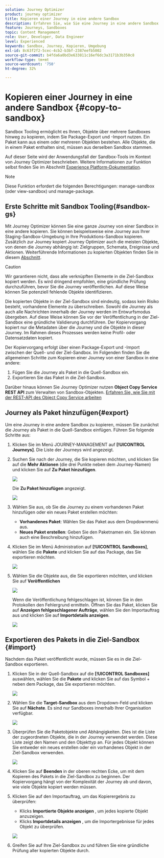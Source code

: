 ```yaml
---
solution: Journey Optimizer
product: journey optimizer
title: Kopieren einer Journey in eine andere Sandbox
description: Erfahren Sie, wie Sie eine Journey in eine andere Sandbox kopieren
feature: Journeys, Sandboxes
topic: Content Management
role: User, Developer, Data Engineer
level: Experienced
keywords: Sandbox, Journey, Kopieren, Umgebung
exl-id: 8c63f2f2-5cec-4cb2-b3bf-2387eefb5002
source-git-commit: b4fda6a0bd3e633811c16ef6dc3a3171b3b350c8
workflow-type: tm+mt
source-wordcount: '750'
ht-degree: 32%

---
```


# Kopieren einer Journey in eine andere Sandbox {#copy-to-sandbox}

<!--
>[!CONTEXTUALHELP]
>id="ajo_journey_copy_main"
>title="Copy a journey to another sandbox"
>abstract="Journey Optimizer allows you to copy an entire journey from one sandbox to another. For example, you can copy a journey from the Stage sandbox environment to your Production sandbox. In addition to the Journey itself, Journey Optimizer also copies most of the objects the journey depends on."

>[!CONTEXTUALHELP]
>id="ajo_journey_copy_sandbox_details"
>title="Sandbox details"
>abstract="Select the destination sandbox you want to copy the journey to. Only sandboxes within your organization are available."

>[!CONTEXTUALHELP]
>id="ajo_journey_copy_object_details"
>title="Object details"
>abstract="This is the journey you are going to copy."

>[!CONTEXTUALHELP]
>id="ajo_journey_copy_dependent_objects"
>title="Dependent objects"
>abstract="This is the list of associated objects used in the journey. This list displays the name, the object type, as well as the internal Journey Optimizer ID."
-->

Sandbox Tooling ermöglicht es Ihnen, Objekte über mehrere Sandboxes hinweg zu kopieren, indem Sie Package-Export und -Import nutzen. Ein Paket kann aus einem oder mehreren Objekten bestehen. Alle Objekte, die in einem Paket enthalten sind, müssen aus derselben Sandbox stammen.

Auf dieser Seite wird der Anwendungsfall der Sandbox-Tools im Kontext von Journey Optimizer beschrieben. Weitere Informationen zur Funktion selbst finden Sie im Abschnitt [Experience Platform-Dokumentation](https://experienceleague.adobe.com/docs/experience-platform/sandbox/ui/sandbox-tooling.html).

>[!NOTE]
>
>Diese Funktion erfordert die folgenden Berechtigungen: manage-sandbox (oder view-sandbox) und manage-package.

## Erste Schritte mit Sandbox Tooling{#sandbox-gs}

Mit Journey Optimizer können Sie eine ganze Journey von einer Sandbox in eine andere kopieren. Sie können beispielsweise eine Journey aus Ihrer Staging-Sandbox-Umgebung in Ihre Produktions-Sandbox kopieren. Zusätzlich zur Journey kopiert Journey Optimizer auch die meisten Objekte, von denen die Journey abhängig ist: Zielgruppen, Schemata, Ereignisse und Aktionen. Weiterführende Informationen zu kopierten Objekten finden Sie in diesem [Abschnitt](https://experienceleague.adobe.com/docs/experience-platform/sandbox/ui/sandbox-tooling.html#abobe-journey-optimizer-objects).

>[!CAUTION]
>
>Wir garantieren nicht, dass alle verknüpften Elemente in die Ziel-Sandbox kopiert werden. Es wird dringend empfohlen, eine gründliche Prüfung durchzuführen, bevor Sie die Journey veröffentlichen. Auf diese Weise können Sie potenziell fehlende Objekte identifizieren.

Die kopierten Objekte in der Ziel-Sandbox sind eindeutig, sodass kein Risiko besteht, vorhandene Elemente zu überschreiben. Sowohl die Journey als auch alle Nachrichten innerhalb der Journey werden im Entwurfsmodus übergeben. Auf diese Weise können Sie vor der Veröffentlichung in der Ziel-Sandbox eine gründliche Validierung durchführen. Der Kopiervorgang kopiert nur die Metadaten über die Journey und die Objekte in dieser Journey. Im Rahmen dieses Prozesses werden keine Profil- oder Datensatzdaten kopiert.

Der Kopiervorgang erfolgt über einen Package-Export und -Import zwischen der Quell- und der Ziel-Sandbox. Im Folgenden finden Sie die allgemeinen Schritte zum Kopieren einer Journey von einer Sandbox in eine andere:

1. Fügen Sie die Journey als Paket in die Quell-Sandbox ein.
1. Exportieren Sie das Paket in die Ziel-Sandbox.

Darüber hinaus können Sie Journey Optimizer nutzen **Object Copy Service REST API** zum Verwalten von Sandbox-Objekten. [Erfahren Sie, wie Sie mit der REST-API des Object Copy Service arbeiten](https://developer.adobe.com/journey-optimizer-apis/references/sandbox/)

## Journey als Paket hinzufügen{#export}

Um eine Journey in eine andere Sandbox zu kopieren, müssen Sie zunächst die Journey als Paket in die Quell-Sandbox einfügen. Führen Sie folgende Schritte aus:

1. Klicken Sie im Menü JOURNEY-MANAGEMENT auf **[!UICONTROL Journeys]**. Die Liste der Journeys wird angezeigt.

1. Suchen Sie nach der Journey, die Sie kopieren möchten, und klicken Sie auf die **Mehr Aktionen** (die drei Punkte neben dem Journey-Namen) und klicken Sie auf **Zu Paket hinzufügen**.

   ![](assets/journey-sandbox1.png)

   Die **Zu Paket hinzufügen** angezeigt.

   ![](assets/journey-sandbox2.png)

1. Wählen Sie aus, ob Sie die Journey zu einem vorhandenen Paket hinzufügen oder ein neues Paket erstellen möchten:

   * **Vorhandenes Paket**: Wählen Sie das Paket aus dem Dropdownmenü aus.
   * **Neues Paket erstellen**: Geben Sie den Paketnamen ein. Sie können auch eine Beschreibung hinzufügen.

1. Klicken Sie im Menü Administration auf **[!UICONTROL Sandboxes]**, wählen Sie die **Pakete** und klicken Sie auf das Package, das Sie exportieren möchten.

   ![](assets/journey-sandbox3.png)

1. Wählen Sie die Objekte aus, die Sie exportieren möchten, und klicken Sie auf **Veröffentlichen**

   ![](assets/journey-sandbox4.png)

   Wenn die Veröffentlichung fehlgeschlagen ist, können Sie in den Protokollen den Fehlergrund ermitteln. Öffnen Sie das Paket, klicken Sie auf **Anzeigen fehlgeschlagener Aufträge**, wählen Sie den Importauftrag aus und klicken Sie auf **Importdetails anzeigen**.

   ![](assets/journey-sandbox9.png)

## Exportieren des Pakets in die Ziel-Sandbox {#import}

Nachdem das Paket veröffentlicht wurde, müssen Sie es in die Ziel-Sandbox exportieren.

1. Klicken Sie in der Quell-Sandbox auf die **[!UICONTROL Sandboxes]** auswählen, wählen Sie die **Pakete** und klicken Sie auf das Symbol + neben dem Package, das Sie exportieren möchten.

   ![](assets/journey-sandbox5.png)

1. Wählen Sie die **Target-Sandbox** aus dem Dropdown-Feld und klicken Sie auf **Nächste**. Es sind nur Sandboxes innerhalb Ihrer Organisation verfügbar.

   ![](assets/journey-sandbox6.png)

1. Überprüfen Sie die Paketobjekte und Abhängigkeiten. Dies ist die Liste der zugeordneten Objekte, die in der Journey verwendet werden. Diese Liste zeigt den Namen und den Objekttyp an. Für jedes Objekt können Sie entweder ein neues erstellen oder ein vorhandenes Objekt in der Ziel-Sandbox verwenden.

   ![](assets/journey-sandbox7.png)

1. Klicken Sie auf **Beenden** in der oberen rechten Ecke, um mit dem Kopieren des Pakets in die Ziel-Sandbox zu beginnen. Der Kopiervorgang hängt von der Komplexität der Journey ab und davon, wie viele Objekte kopiert werden müssen.

1. Klicken Sie auf den Importauftrag, um das Kopierergebnis zu überprüfen:

   * Klicks **Importierte Objekte anzeigen** , um jedes kopierte Objekt anzuzeigen.
   * Klicks **Importdetails anzeigen** , um die Importergebnisse für jedes Objekt zu überprüfen.

   ![](assets/journey-sandbox8.png)

1. Greifen Sie auf Ihre Ziel-Sandbox zu und führen Sie eine gründliche Prüfung aller kopierten Objekte durch.
